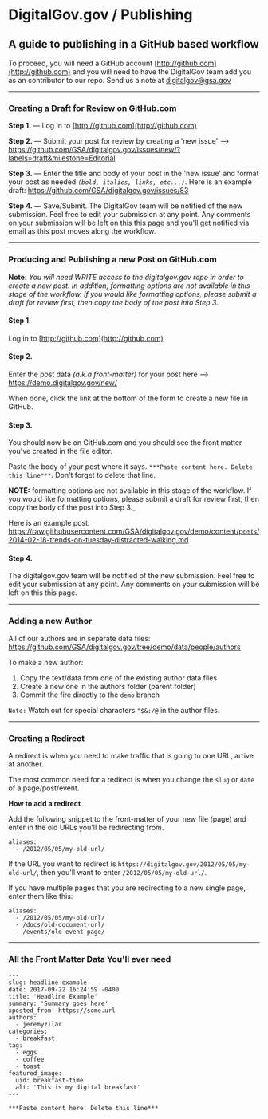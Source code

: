 # DigitalGov.gov / Publishing

## A guide to publishing in a GitHub based workflow

To proceed, you will need a GitHub account [http://github.com](http://github.com) and you will need to have the DigitalGov team add you as an contributor to our repo. Send us a note at [digitalgov@gsa.gov](mailto:digitalgov@gsa.gov)

---


### Creating a Draft for Review on GitHub.com

**Step 1.** — Log in to [http://github.com](http://github.com)

**Step 2.** — Submit your post for review by creating a 'new issue' --> https://github.com/GSA/digitalgov.gov/issues/new/?labels=draft&milestone=Editorial

**Step 3.** — Enter the title and body of your post in the 'new issue' and format your post as needed _`(bold, italics, links, etc...)`_. Here is an example draft: https://github.com/GSA/digitalgov.gov/issues/83

**Step 4.** — Save/Submit. The DigitalGov team will be notified of the new submission. Feel free to edit your submission at any point. Any comments on your submission will be left on this this page and you'll get notified via email as this post moves along the workflow.


- - -
### Producing and Publishing a new Post on GitHub.com

**Note:** _You will need WRITE access to the digitalgov.gov repo in order to create a new post. In addition, formatting options are not available in this stage of the workflow. If you would like formatting options, please submit a draft for review first, then copy the body of the post into Step 3._

#### Step 1.
Log in to [http://github.com](http://github.com)

#### Step 2.
Enter the post data _(a.k.a front-matter)_ for your post here --> https://demo.digitalgov.gov/new/

When done, click the link at the bottom of the form to create a new file in GitHub.

#### Step 3.
You should now be on GitHub.com and you should see the front matter you've created in the file editor.

Paste the body of your post where it says. `***Paste content here. Delete this line***`. Don't forget to delete that line.

**NOTE:** formatting options are not available in this stage of the workflow. If you would like formatting options, please submit a draft for review first, then copy the body of the post into Step 3._

Here is an example post: https://raw.githubusercontent.com/GSA/digitalgov.gov/demo/content/posts/2014-02-18-trends-on-tuesday-distracted-walking.md

#### Step 4.
The digitalgov.gov team will be notified of the new submission. Feel free to edit your submission at any point. Any comments on your submission will be left on this this page.

- - -
### Adding a new Author

All of our authors are in separate data files:
https://github.com/GSA/digitalgov.gov/tree/demo/data/people/authors

To make a new author:
1. Copy the text/data from one of the existing author data files
2. Create a new one in the authors folder (parent folder)
3. Commit the fire directly to the `demo` branch

`Note:` Watch out for special characters `"$&:/@` in the author files.

- - -
### Creating a Redirect

A redirect is when you need to make traffic that is going to one URL, arrive at another.

The most common need for a redirect is when you change the `slug` or `date` of a page/post/event.


**How to add a redirect**

Add the following snippet to the front-matter of your new file (page) and enter in the old URLs you'll be redirecting from.

```
aliases:
  - /2012/05/05/my-old-url/
```
If the URL you want to redirect is `https://digitalgov.gov/2012/05/05/my-old-url/`, then you'll want to enter `/2012/05/05/my-old-url/`.

If you have multiple pages that you are redirecting to a new single page, enter them like this:

```
aliases:
  - /2012/05/05/my-old-url/
  - /docs/old-document-url/
  - /events/old-event-page/
```


- - -
### All the Front Matter Data You'll ever need

```
---
slug: headline-example
date: 2017-09-22 16:24:59 -0400
title: 'Headline Example'
summary: 'Summary goes here'
xposted_from: https://some.url
authors:
  - jeremyzilar
categories:
  - breakfast
tag:
  - eggs
  - coffee
  - toast
featured_image:
  uid: breakfast-time
  alt: 'This is my digital breakfast'
---

***Paste content here. Delete this line***
```

